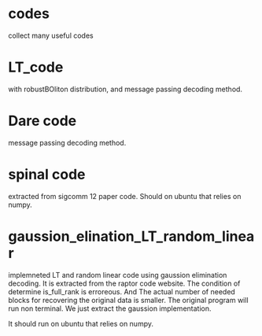 # codes

collect many useful codes


# LT_code

with robustBOliton distribution, and message passing decoding method.

# Dare code

message passing decoding method.

# spinal code

extracted from sigcomm 12 paper code.
Should on ubuntu that relies on numpy. 

# gaussion_elination_LT_random_linear

implemneted LT and random linear code using gaussion elimination decoding. It is extracted from the raptor code website. The condition of determine is_full_rank is erroreous. And The actual number of needed blocks for recovering the original data is smaller. The original program will run non terminal. We just extract the gaussion implementation. 

It should run on ubuntu that relies on numpy. 
